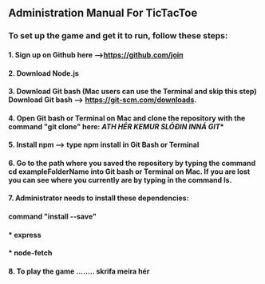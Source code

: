 ## Administration Manual For TicTacToe

### To set up the game and get it to run, follow these steps:

#### 1. Sign up on Github here -->https://github.com/join
#### 2. Download Node.js
#### 3. Download Git bash (Mac users can use the Terminal and skip this step) Download Git bash --> https://git-scm.com/downloads.
#### 4. Open Git bash or Terminal on Mac and clone the repository with the command "git clone" here: ***ATH HÉR KEMUR SLÓÐIN INNÁ GIT****
#### 5. Install npm --> type npm install in Git Bash or Terminal
#### 6. Go to the path where you saved the repository by typing the command cd exampleFolderName into Git bash or Terminal on Mac. If you are lost you can see where you currently are by typing in the command ls.
#### 7. Administrator needs to install these dependencies:

#### command "install <name of dependency> --save"
#### * express
#### * node-fetch

#### 8. To play the game ........ skrifa meira hér


